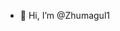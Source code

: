 - 👋 Hi, I’m @Zhumagul1


<!---
Zhumagul1/Zhumagul1 is a ✨ special ✨ repository because its `README.md` (this file) appears on your GitHub profile.
You can click the Preview link to take a look at your changes.
--->
